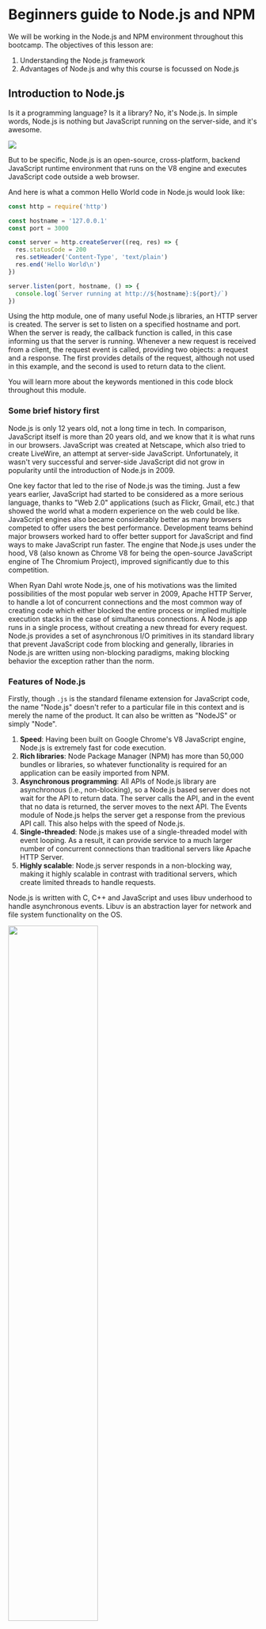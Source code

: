 # Beginners guide to Node.js and NPM
We will be working in the Node.js and NPM environment throughout this bootcamp. The objectives of this lesson are:
1. Understanding the Node.js framework
2. Advantages of Node.js and why this course is focussed on Node.js

## Introduction to Node.js
Is it a programming language? Is it a library? No, it's Node.js. In simple words, Node.js is nothing but JavaScript running on the server-side, and it's awesome.

<img src="https://drive.google.com/uc?export=view&id=1oaHgcGKcrKbW6G-gFsncV95WhVmc40M7">

But to be specific, Node.js is an open-source, cross-platform, backend JavaScript runtime environment that runs on the V8 engine and executes JavaScript code outside a web browser.

And here is what a common Hello World code in Node.js would look like:

```js
const http = require('http')

const hostname = '127.0.0.1'
const port = 3000

const server = http.createServer((req, res) => {
  res.statusCode = 200
  res.setHeader('Content-Type', 'text/plain')
  res.end('Hello World\n')
})

server.listen(port, hostname, () => {
  console.log(`Server running at http://${hostname}:${port}/`)
})
```

Using the http module, one of many useful Node.js libraries, an HTTP server is created. The server is set to listen on a specified hostname and port. When the server is ready, the callback function is called, in this case informing us that the server is running. Whenever a new request is received from a client, the request event is called, providing two objects: a request and a response. The first provides details of the request, although not used in this example, and the second is used to return data to the client.

You will learn more about the keywords mentioned in this code block throughout this module.

### Some brief history first
Node.js is only 12 years old, not a long time in tech. In comparison, JavaScript itself is more than 20 years old, and we know that it is what runs in our browsers. JavaScript was created at Netscape, which also tried to create LiveWire, an attempt at server-side JavaScript. Unfortunately, it wasn't very successful and server-side JavaScript did not grow in popularity until the introduction of Node.js in 2009.

One key factor that led to the rise of Node.js was the timing. Just a few years earlier, JavaScript had started to be considered as a more serious language, thanks to "Web 2.0" applications (such as Flickr, Gmail, etc.) that showed the world what a modern experience on the web could be like. JavaScript engines also became considerably better as many browsers competed to offer users the best performance. Development teams behind major browsers worked hard to offer better support for JavaScript and find ways to make JavaScript run faster. The engine that Node.js uses under the hood, V8 (also known as Chrome V8 for being the open-source JavaScript engine of The Chromium Project), improved significantly due to this competition.

When Ryan Dahl wrote Node.js, one of his motivations was the limited possibilities of the most popular web server in 2009, Apache HTTP Server, to handle a lot of concurrent connections and the most common way of creating code which either blocked the entire process or implied multiple execution stacks in the case of simultaneous connections. A Node.js app runs in a single process, without creating a new thread for every request. Node.js provides a set of asynchronous I/O primitives in its standard library that prevent JavaScript code from blocking and generally, libraries in Node.js are written using non-blocking paradigms, making blocking behavior the exception rather than the norm.

### Features of Node.js
Firstly, though `.js` is the standard filename extension for JavaScript code, the name "Node.js" doesn't refer to a particular file in this context and is merely the name of the product. It can also be written as "NodeJS" or simply "Node".

1. **Speed**: Having been built on Google Chrome's V8 JavaScript engine, Node.js is extremely fast for code execution.
2. **Rich libraries**: Node Package Manager (NPM) has more than 50,000 bundles or libraries, so whatever functionality is required for an application can be easily imported from NPM.
3. **Asynchronous programming**: All APIs of Node.js library are asynchronous (i.e., non-blocking), so a Node.js based server does not wait for the API to return data. The server calls the API, and in the event that no data is returned, the server moves to the next API. The Events module of Node.js helps the server get a response from the previous API call. This also helps with the speed of Node.js.
4. **Single-threaded**: Node.js makes use of a single-threaded model with event looping. As a result, it can provide service to a much larger number of concurrent connections than traditional servers like Apache HTTP Server.
5. **Highly scalable**: Node.js server responds in a non-blocking way, making it highly scalable in contrast with traditional servers, which create limited threads to handle requests.

Node.js is written with C, C++ and JavaScript and uses libuv underhood to handle asynchronous events. Libuv is an abstraction layer for network and file system functionality on the OS.

<img src="https://drive.google.com/uc?export=view&id=18ys74BkK9tzQ6u8avgVw9seweoXY6GnA" width="60%">


### NPM and Packages in Node.js
One of the major factors of Node's success is npm - its popular package manager, which allows JavaScript developers to share useful packages quickly and easily. NPM – or "Node Package Manager" – is the default package manager for JavaScript's runtime Node.js. NPM consists of two main parts:
- a CLI (command-line interface) tool for publishing and downloading packages, and
- an online repository that hosts JavaScript packages</br>

A package is nothing but a directory that contains a bunch of code modules. Some popular npm packages are [lodash](https://lodash.com/) and [moment](https://momentjs.com/). Node.js has a wide community that develop good packages for everybody to use.

When we have a remote package in our project, it is called as a dependency since our project depends on it. We need to keep track of our dependencies or at least list them down somewhere. We list all our dependencies inside a `package.json` file which is a JSON file that contains some information about our project and dependencies it needs. This file is essential for NPM.

Node.js also ships with a collection of [built-in packages](https://nodejs.org/api/index.html) called as Node Standard Library. These packages are essential to perform low-level operations like File System I/O and Networking. We do not have to install them using NPM.

### How much JavaScript should I know to use Node.js?
As a beginner, it can be difficult to understand where does JavaScript end, and where Node.js begins, and vice versa. However, when you're writing code for a Node.js application you are writing JavaScript. So, it is important to grasp the fundamentals of JavaScript syntax such as:
- Lexical Structure
- Expressions
- Types
- Classes
- Variables
- Functions
- `this`
- Arrow Functions
- Loops
- Scopes
- Arrays
- Objects
- Array and Object methods
- Template Literals
- Semicolons
- Strict Mode
- ECMAScript 6 or ES6

Also, as asynchronous programming is the core of Node.js it is important to understand concepts like:
- [Asynchronous programming and callbacks](https://nodejs.dev/learn/javascript-asynchronous-programming-and-callbacks)
- [Timers](https://nodejs.dev/learn/discover-javascript-timers)
- [Promises](https://nodejs.dev/learn/understanding-javascript-promises)
- [Async and Await](https://nodejs.dev/learn/modern-asynchronous-javascript-with-async-and-await)
- [Closures](https://developer.mozilla.org/en-US/docs/Web/JavaScript/Closures)
- [The Event Loop](https://nodejs.dev/learn/the-nodejs-event-loop)

If you're interested to dive deeper into understanding Node.js, [here](https://nodejs.dev/learn/introduction-to-nodejs) is a learning path that you can follow.

## Why are we teaching Node.js in this bootcamp?
From the previous lesson or previous experience, you might already be familiar with other server-side languages like Python, PHP, Ruby or Java. So why did we choose to teach Node.js?

1. **Popularity**: Node.js has been consistently growing in popularity since it's introduction. As per the [Stackoverflow developer survey of 2021](https://insights.stackoverflow.com/survey/2021), JavaScript is the most popular language for 9 years in a row and Node.js has moved up to be the 6th most popular technology. Many companies that we have got in touch with have expressed interest in hiring more Node.js developers.
2. **Modern tech stack choice**: With the web being focussed more towards real-time user interaction, and serving web apps over websites, Node.js with its features is becoming the go-to choice for many tech companies.
3. **JavaScript everywhere**: Even if you use another language on the backend, you will still be using JavaScript on the frontend. Following a "JavaScript everywhere" paradigm, that is both on the frontend and backend, Node.js has a lower learning curve. A JavaScript developer today is ready to become a fullstack developer.
4. **Community**: Node.js and NPM has a great community with a vast and rich collection of packages and resources to learn and debug issues.
5. **Language agnostic approach**: Even though the assignments and code alongs in this course will be using Node.js, we will shed enough light on the core concepts of backend so that students can take a language agnostic approach and move to a different tech stack if required with ease. We believe that you must be proficient in programming, and not just a particular programming language.

Now that you have enough context on Node.js, let's prepare our coding environments on our computers. Coming up next is your first assignment of this course which will walk you through setting up your Node.js environment.

---
## References
- https://medium.com/jspoint/introduction-to-node-js-a-beginners-guide-to-node-js-and-npm-eca9c408f9fe
- https://en.wikipedia.org/wiki/Node.js
- https://www.simplilearn.com/tutorials/nodejs-tutorial/what-is-nodejs
- https://www.simform.com/blog/what-is-node-js/#section2
- https://www.freecodecamp.org/news/what-is-npm-a-node-package-manager-tutorial-for-beginners/
- https://nodejs.dev/learn/introduction-to-nodejs
- https://medium.com/jspoint/how-javascript-works-in-browser-and-node-ab7d0d09ac2f
- https://www.geeksforgeeks.org/top-8-reasons-to-learn-nodejs-in-2020/